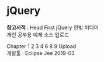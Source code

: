 # jQuery

**참고서적** : Head First jQuery 한빛 미디어  
개인 공부용 예제 소스 업로드  
 
Chapter 1 2 3 4 6 8 9 Upload  
개발툴 : Eclipse Jee 2019-03
